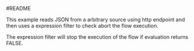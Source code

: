 #README

This example reads JSON from a arbitrary source using http endpoint and then uses a expression filter to check abort the flow execution. 

The expression filter will stop the execution of the flow if evaluation returns FALSE.

